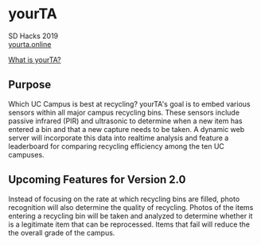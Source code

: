 # yourTA
SD Hacks 2019  
[yourta.online](http://yourta.online)  
  
[What is yourTA?](https://docs.google.com/presentation/d/12fftA2_pUVtz-WXpkOsAtpKx0H5ERC8a7qAePh-xvyU/edit?usp=sharing)

## Purpose 
Which UC Campus is best at recycling? 
yourTA's goal is to embed various sensors within all major campus recycling bins.
These sensors include passive infrared (PIR) and ultrasonic to determine when a 
new item has entered a bin and that a new capture needs to be taken. A dynamic 
web server will incorporate this data into realtime analysis and feature a 
leaderboard for comparing recycling efficiency among the ten UC campuses.

## Upcoming Features for Version 2.0
Instead of focusing on the rate at which recycling bins are filled, photo 
recognition will also determine the quality of recycling. Photos of the items 
entering a recycling bin will be taken and analyzed to determine whether it is 
a legitimate item that can be reprocessed. Items that fail will reduce the 
the overall grade of the campus.
